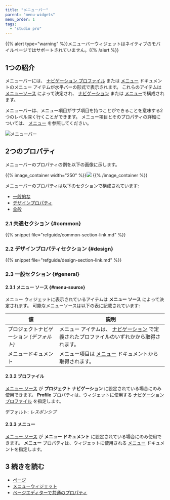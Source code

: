 ```yaml
---
title: "メニューバー"
parent: "menu-widgets"
menu_order: 1
tags:
  - "studio pro"
---
```


{{% alert type="warning" %}}メニューバーウィジェットはネイティブのモバイルページではサポートされていません。{{% /alert %}}

## 1つの紹介

メニューバーには、 [ナビゲーション プロファイル](navigation#profiles) または [メニュー](menu) ドキュメントのメニュー アイテムが水平バーの形式で表示されます。 これらのアイテムは [メニューソース](#menu-source) によって決定され、 [ナビゲーション](navigation) または [メニュー](menu)で構成されます。

メニューバーは、メニュー項目がサブ項目を持つことができることを意味する2つのレベル深く行くことができます。 メニュー項目とそのプロパティの詳細については、 [メニュー](menu) を参照してください。

![メニューバー](attachments/menu-widgets/menu-bar.png)

## 2つのプロパティ

メニューバーのプロパティの例を以下の画像に示します。

{{% image_container width="250" %}}![](attachments/menu-widgets/menu-bar-properties.png)
{{% /image_container %}}

メニューバーのプロパティは以下のセクションで構成されています:

* [一般的な](#common)
* [デザインプロパティ](#design)
* [全般](#general)

### 2.1 共通セクション {#common}

{{% snippet file="refguide/common-section-link.md" %}}

### 2.2 デザインプロパティセクション {#design}

{{% snippet file="refguide/design-section-link.md" %}}

### 2.3 一般セクション {#general}

#### 2.3.1 メニュー ソース {#menu-source}

メニュー ウィジェットに表示されているアイテムは **メニュー ソース** によって決定されます。 可能なメニューソースは以下の表に記載されています:

| 値                        | 説明                                                                    |
| ------------------------ | --------------------------------------------------------------------- |
| プロジェクトナビゲーション  *(デフォルト)* | メニュー アイテムは、 [ナビゲーション](navigation#profiles) で定義されたプロファイルのいずれかから取得されます。 |
| メニュードキュメント               | メニュー項目は [メニュー](menu) ドキュメントから取得されます。                                  |

#### 2.3.2 プロファイル

[メニュー ソース](#menu-source) が **プロジェクト ナビゲーション** に設定されている場合にのみ使用できます。 **Profile** プロパティは、ウィジェットに使用する [ナビゲーション プロファイル](navigation#profiles) を指定します。

デフォルト: *レスポンシブ*

#### 2.3.3 メニュー

[メニュー ソース](#menu-source) が **メニュー ドキュメント** に設定されている場合にのみ使用できます。 **メニュー** プロパティは、ウィジェットに使用される [メニュー](menu) ドキュメントを指定します。

## 3 続きを読む

* [ページ](page)
* [メニューウィジェット](menu-widgets)
* [ページエディターで共通のプロパティ](common-widget-properties)
